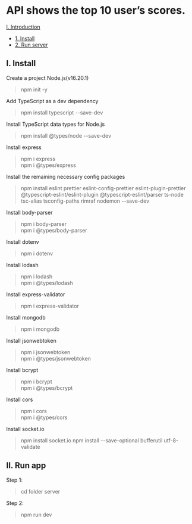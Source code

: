 # API shows the top 10 user’s scores.

[I. Introduction](#introduction)

- [1. Install](#install)
- [2. Run server](#runserver)

<a name="install"></a>

## I. Install

Create a project Node.js(v16.20.1)

> npm init -y

Add TypeScript as a dev dependency

> npm install typescript --save-dev

Install TypeScript data types for Node.js

> npm install @types/node --save-dev

Install express

> npm i express <br>
> npm i @types/express

Install the remaining necessary config packages

> npm install eslint prettier eslint-config-prettier eslint-plugin-prettier @typescript-eslint/eslint-plugin @typescript-eslint/parser ts-node tsc-alias tsconfig-paths rimraf nodemon --save-dev

Install body-parser

> npm i body-parser <br>
> npm i @types/body-parser

Install dotenv

> npm i dotenv

Install lodash

> npm i lodash <br>
> npm i @types/lodash

Install express-validator

> npm i express-validator

Install mongodb

> npm i mongodb

Install jsonwebtoken

> npm i jsonwebtoken <br>
> npm i @types/jsonwebtoken

Install bcrypt

> npm i bcrypt <br>
> npm i @types/bcrypt

Install cors

> npm i cors <br>
> npm i @types/cors

Install socket.io

> npm install socket.io
> npm install --save-optional bufferutil utf-8-validate <br>

<a name="runserver"></a>

## II. Run app

Step 1:

> cd folder server

Step 2:

> npm run dev
